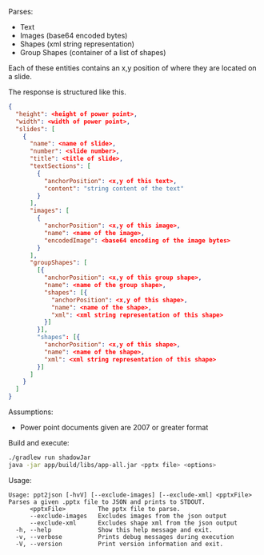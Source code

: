 
Parses:

  - Text
  - Images (base64 encoded bytes)
  - Shapes (xml string representation)
  - Group Shapes (container of a list of shapes)

Each of these entities contains an x,y position of where they are located on a slide.

The response is structured like this.

```json
{
  "height": <height of power point>,
  "width": <width of power point>,
  "slides": [
    {
      "name": <name of slide>,
      "number": <slide number>,
      "title": <title of slide>,
      "textSections": [
        {
          "anchorPosition": <x,y of this text>,
          "content": "string content of the text"
        }
      ],
      "images": [
        {
          "anchorPosition": <x,y of this image>,
          "name": <name of the image>,
          "encodedImage": <base64 encoding of the image bytes>
        }
      ],
      "groupShapes": [
        [{
          "anchorPosition": <x,y of this group shape>,
          "name": <name of the group shape>,
          "shapes": [{
            "anchorPosition": <x,y of this shape>,
            "name": <name of the shape>,
            "xml": <xml string representation of this shape>
          }]
        }],
        "shapes": [{
          "anchorPosition": <x,y of this shape>,
          "name": <name of the shape>,
          "xml": <xml string representation of this shape>
        }]
      ]
    }
  ]
}
```


Assumptions:

- Power point documents given are 2007 or greater format

Build and execute:

```bash
./gradlew run shadowJar
java -jar app/build/libs/app-all.jar <pptx file> <options>
```

Usage:

```text
Usage: ppt2json [-hvV] [--exclude-images] [--exclude-xml] <pptxFile>
Parses a given .pptx file to JSON and prints to STDOUT.
      <pptxFile>         The pptx file to parse.
      --exclude-images   Excludes images from the json output
      --exclude-xml      Excludes shape xml from the json output
  -h, --help             Show this help message and exit.
  -v, --verbose          Prints debug messages during execution
  -V, --version          Print version information and exit.
```